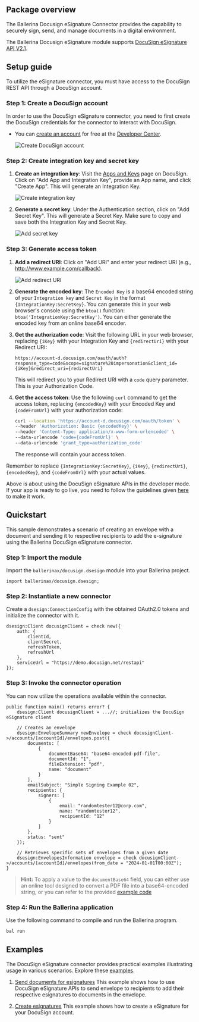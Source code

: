 ## Package overview

The Ballerina Docusign eSignature Connector provides the capability to securely sign, send, and manage documents in a digital environment.

The Ballerina Docusign eSignature module supports [DocuSign eSignature API V2.1](https://github.com/docusign/OpenAPI-Specifications/blob/master/esignature.rest.swagger-v2.1.json).

## Setup guide

To utilize the eSignature connector, you must have access to the DocuSign REST API through a DocuSign account.

### Step 1: Create a DocuSign account

In order to use the DocuSign eSignature connector, you need to first create the DocuSign credentials for the connector to interact with DocuSign.

* You can [create an account](https://go.docusign.com/o/sandbox/) for free at the [Developer Center](https://developers.docusign.com/).

    ![Create DocuSign account](https://raw.githubusercontent.com/ballerina-platform/module-ballerinax-docusign/main/ballerina/resources/create-account.png)

### Step 2: Create integration key and secret key

1. **Create an integration key**: Visit the [Apps and Keys](https://admindemo.docusign.com/apps-and-keys) page on DocuSign. Click on "Add App and Integration Key", provide an App name, and click "Create App". This will generate an Integration Key.

    ![Create integration key](https://raw.githubusercontent.com/ballerina-platform/module-ballerinax-docusign/main/ballerina/resources/app-and-integration-key.png)

2. **Generate a secret key**: Under the Authentication section, click on "Add Secret Key". This will generate a Secret Key. Make sure to copy and save both the Integration Key and Secret Key.

    ![Add secret key](https://raw.githubusercontent.com/ballerina-platform/module-ballerinax-docusign/main/ballerina/resources/add-secret-key.png)

### Step 3: Generate access token

1. **Add a redirect URI**: Click on "Add URI" and enter your redirect URI (e.g., <http://www.example.com/callback>).

    ![Add redirect URI](https://raw.githubusercontent.com/ballerina-platform/module-ballerinax-docusign/main/ballerina/resources/add-redirect-uri.png)

2. **Generate the encoded key**: The `Encoded Key` is a base64 encoded string of your `Integration key` and `Secret Key` in the format `{IntegrationKey:SecretKey}`. You can generate this in your web browser's console using the `btoa()` function: `btoa('IntegrationKey:SecretKey')`. You can either generate the encoded key from an online base64 encoder.

3. **Get the authorization code**: Visit the following URL in your web browser, replacing `{iKey}` with your Integration Key and `{redirectUri}` with your Redirect URI:

    ```url
    https://account-d.docusign.com/oauth/auth?response_type=code&scope=signature%20impersonation&client_id={iKey}&redirect_uri={redirectUri}
    ```

    This will redirect you to your Redirect URI with a `code` query parameter. This is your Authorization Code.

4. **Get the access token**: Use the following `curl` command to get the access token, replacing `{encodedKey}` with your Encoded Key and `{codeFromUrl}` with your authorization code:

    ```bash
    curl --location 'https://account-d.docusign.com/oauth/token' \
    --header 'Authorization: Basic {encodedKey}' \
    --header 'Content-Type: application/x-www-form-urlencoded' \
    --data-urlencode 'code={codeFromUrl}' \
    --data-urlencode 'grant_type=authorization_code'
    ```

    The response will contain your access token.

Remember to replace `{IntegrationKey:SecretKey}`, `{iKey}`, `{redirectUri}`, `{encodedKey}`, and `{codeFromUrl}` with your actual values.

Above is about using the DocuSign eSignature APIs in the developer mode. If your app is ready to go live, you need to follow the guidelines given [here](https://developers.docusign.com/docs/esign-rest-api/go-live/) to make it work.

## Quickstart

This sample demonstrates a scenario of creating an envelope with a document and sending it to respective recipients to add the e-signature using the Ballerina DocuSign eSignature connector.

### Step 1: Import the module

Import the `ballerinax/docusign.dsesign` module into your Ballerina project.

```ballerina
import ballerinax/docusign.dsesign;
```

### Step 2: Instantiate a new connector

Create a `dsesign:ConnectionConfig` with the obtained OAuth2.0 tokens and initialize the connector with it.

```ballerina
dsesign:Client docusignClient = check new({
    auth: {
        clientId,
        clientSecret,
        refreshToken,
        refreshUrl
    },
    serviceUrl = "https://demo.docusign.net/restapi"
});
```

### Step 3: Invoke the connector operation

You can now utilize the operations available within the connector.

```ballerina
public function main() returns error? {
    dsesign:Client docusignClient = ...//; initializes the DocuSign eSignature client

    // Creates an envelope
    dsesign:EnvelopeSummary newEnvelope = check docusignClient->/accounts/[accountId]/envelopes.post({
        documents: [
            {
                documentBase64: "base64-encoded-pdf-file",
                documentId: "1",
                fileExtension: "pdf",
                name: "document"
            }
        ],
        emailSubject: "Simple Signing Example 02",
        recipients: {
            signers: [
                {
                    email: "randomtester12@corp.com",
                    name: "randomtester12",
                    recipientId: "12"
                }
            ]
        },
        status: "sent"
    });

    // Retrieves specific sets of envelopes from a given date
    dsesign:EnvelopesInformation envelope = check docusignClient->/accounts/[accountId]/envelopes(from_date = "2024-01-01T00:00Z");
}
```

>**Hint:** To apply a value to the `documentBase64` field, you can either use an online tool designed to convert a PDF file into a base64-encoded string, or you can refer to the provided [example code](https://github.com/ballerina-platform/module-ballerinax-docusign.dsesign/blob/main/examples/send-documents-for-esignatures/main.bal#L36)

### Step 4: Run the Ballerina application

Use the following command to compile and run the Ballerina program.

```bash
bal run
```

## Examples

The DocuSign eSignature connector provides practical examples illustrating usage in various scenarios. Explore these [examples](https://github.com/ballerina-platform/module-ballerinax-docusign.dsesign/tree/main/examples).

1. [Send documents for esignatures](https://github.com/ballerina-platform/module-ballerinax-docusign.dsesign/tree/main/examples/send-documents-for-esignatures)
    This example shows how to use DocuSign eSignature APIs to send envelope to recipients to add their respective esignatures to documents in the envelope.

2. [Create esignatures](https://github.com/ballerina-platform/module-ballerinax-docusign.dsesign/tree/main/examples/create-digital-signatures)
    This example shows how to create a eSignature for your DocuSign account.
